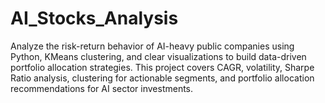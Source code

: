 # AI_Stocks_Analysis
Analyze the risk-return behavior of AI-heavy public companies using Python, KMeans clustering, and clear visualizations to build data-driven portfolio allocation strategies. This project covers CAGR, volatility, Sharpe Ratio analysis, clustering for actionable segments, and portfolio allocation recommendations for AI sector investments.
